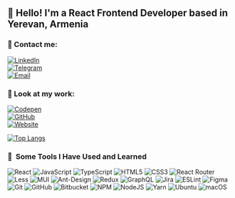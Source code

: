 <!--
**dvalentina/dvalentina** is a ✨ _special_ ✨ repository because its `README.md` (this file) appears on your GitHub profile.

Here are some ideas to get you started:

- 🔭 I’m currently working on ...
- 🌱 I’m currently learning ...
- 👯 I’m looking to collaborate on ...
- 🤔 I’m looking for help with ...
- 💬 Ask me about ...
- 📫 How to reach me: ...
- 😄 Pronouns: ...
- ⚡ Fun fact: ...
-->
## :wave: Hello! I'm a React Frontend Developer based in Yerevan, Armenia

### :speech_balloon: Contact me:
[![LinkedIn](https://img.shields.io/static/v1?label=LinkedIn&message=@dvalentina&labelColor=0077B5&color=grey&style=for-the-badge&logo=linkedin&logoColor=white)](https://www.linkedin.com/in/dvalentina/)  
[![Telegram](https://img.shields.io/static/v1?label=Telegram&message=@danilova_v_v&labelColor=2CA5E0&color=grey&style=for-the-badge&logo=telegram&logoColor=white)](https://t.me/danilova_v_v)  
[![Email](https://img.shields.io/static/v1?label=Email&message=danilova.vv@phystech.edu&labelColor=D14836&color=grey&style=for-the-badge&logoColor=white)](mailto:danilova.vv@phystech.edu) 
### :eyes: Look at my work: 
[![Codepen](https://img.shields.io/static/v1?label=Codepen&message=@dvalentina&labelColor=black&color=grey&style=for-the-badge&logo=codepen&logoColor=white)](https://codepen.io/dvalentina)  
[![GitHub](https://img.shields.io/static/v1?label=GitHub&message=@dvalentina&labelColor=black&color=grey&style=for-the-badge&logo=github&logoColor=white)](https://github.com/dvalentina)  
[![Website](https://img.shields.io/static/v1?label=Website&message=dvalentina.me&labelColor=red&color=grey&style=for-the-badge&logoColor=white)](https://dvalentina.me)  

[![Top Langs](https://github-readme-stats.vercel.app/api/top-langs/?username=dvalentina&hide=perl&layout=compact&exclude_repo=2019-2-Track-Backend-V-Danilova,tank-software-design,backend_exam_2020,homework_cpp)](https://github.com/anuraghazra/github-readme-stats)

### 🚀 &nbsp;Some Tools I Have Used and Learned

![React](https://img.shields.io/badge/react-%2320232a.svg?style=for-the-badge&logo=react&logoColor=%2361DAFB)
![JavaScript](https://img.shields.io/badge/javascript-%23323330.svg?style=for-the-badge&logo=javascript&logoColor=%23F7DF1E)
![TypeScript](https://img.shields.io/badge/typescript-%23007ACC.svg?style=for-the-badge&logo=typescript&logoColor=white)
![HTML5](https://img.shields.io/badge/html5-%23E34F26.svg?style=for-the-badge&logo=html5&logoColor=white)
![CSS3](https://img.shields.io/badge/css3-%231572B6.svg?style=for-the-badge&logo=css3&logoColor=white)
![React Router](https://img.shields.io/badge/React_Router-CA4245?style=for-the-badge&logo=react-router&logoColor=white)
![Less](https://img.shields.io/badge/less-2B4C80?style=for-the-badge&logo=less&logoColor=white)
![MUI](https://img.shields.io/badge/MUI-%230081CB.svg?style=for-the-badge&logo=mui&logoColor=white)
![Ant-Design](https://img.shields.io/badge/-AntDesign-%230170FE?style=for-the-badge&logo=ant-design&logoColor=white)
![Redux](https://img.shields.io/badge/redux-%23593d88.svg?style=for-the-badge&logo=redux&logoColor=white)
![GraphQL](https://img.shields.io/badge/-GraphQL-E10098?style=for-the-badge&logo=graphql&logoColor=white)
![Jira](https://img.shields.io/badge/jira-%230A0FFF.svg?style=for-the-badge&logo=jira&logoColor=white)
![ESLint](https://img.shields.io/badge/ESLint-4B3263?style=for-the-badge&logo=eslint&logoColor=white)
![Figma](https://img.shields.io/badge/figma-%23F24E1E.svg?style=for-the-badge&logo=figma&logoColor=white)
![Git](https://img.shields.io/badge/git-%23F05033.svg?style=for-the-badge&logo=git&logoColor=white)
![GitHub](https://img.shields.io/badge/github-%23121011.svg?style=for-the-badge&logo=github&logoColor=white)
![Bitbucket](https://img.shields.io/badge/bitbucket-%230047B3.svg?style=for-the-badge&logo=bitbucket&logoColor=white)
![NPM](https://img.shields.io/badge/NPM-%23CB3837.svg?style=for-the-badge&logo=npm&logoColor=white)
![NodeJS](https://img.shields.io/badge/node.js-6DA55F?style=for-the-badge&logo=node.js&logoColor=white)
![Yarn](https://img.shields.io/badge/yarn-%232C8EBB.svg?style=for-the-badge&logo=yarn&logoColor=white)
![Ubuntu](https://img.shields.io/badge/Ubuntu-E95420?style=for-the-badge&logo=ubuntu&logoColor=white)
![macOS](https://img.shields.io/badge/mac%20os-000000?style=for-the-badge&logo=macos&logoColor=F0F0F0)
